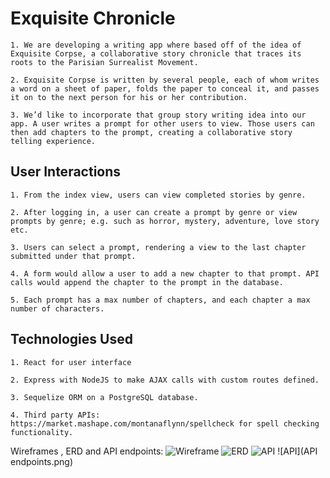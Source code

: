 # Exquisite Chronicle

	1. We are developing a writing app where based off of the idea of Exquisite Corpse, a collaborative story chronicle that traces its roots to the Parisian Surrealist Movement.

	2. Exquisite Corpse is written by several people, each of whom writes a word on a sheet of paper, folds the paper to conceal it, and passes it on to the next person for his or her contribution.

	3. We’d like to incorporate that group story writing idea into our app. A user writes a prompt for other users to view. Those users can then add chapters to the prompt, creating a collaborative story telling experience.

## User Interactions
	1. From the index view, users can view completed stories by genre. 	

	2. After logging in, a user can create a prompt by genre or view prompts by genre; e.g. such as horror, mystery, adventure, love story etc.

	3. Users can select a prompt, rendering a view to the last chapter submitted under that prompt.

	4. A form would allow a user to add a new chapter to that prompt. API calls would append the chapter to the prompt in the database.

	5. Each prompt has a max number of chapters, and each chapter a max number of characters.

## Technologies Used
	1. React for user interface

	2. Express with NodeJS to make AJAX calls with custom routes defined.

	3. Sequelize ORM on a PostgreSQL database.

	4. Third party APIs: https://market.mashape.com/montanaflynn/spellcheck for spell checking functionality.

Wireframes , ERD and API endpoints:
![Wireframe](https://drive.google.com/file/d/1x7S_AAM9QPYIgnax9KgEYZAEcOK0wTrB/view)
![ERD](https://drive.google.com/file/d/1tO9ilAbeMXvcvWoCFrjFImPOol7c9UfI/view)
![API](https://drive.google.com/file/d/1Ap60ZhWdqB25_JqaKwmZrBg4AjnHpgsd/view)
![API](API endpoints.png)
